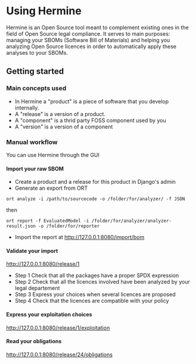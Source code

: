<!---  
SPDX-FileCopyrightText: 2022 Hermine team <hermine@inno3.fr> 
SPDX-License-Identifier: CC-BY-4.0
-->

# Using Hermine

Hermine is an Open Source tool meant to complement existing ones in the field of Open Source legal compliance.
It serves to main purposes: managing your SBOMs (Software Bill of Materials) and helping you analyzing Open Source licences in order to automatically apply these analyses to your SBOMs.


## Getting started

### Main concepts used

- In Hermine a "product" is a piece of software that you develop internally.
- A "release" is a version of a product.
- A "component" is a thrid party FOSS component used by you 
- A "version" is a version of a component

### Manual workflow

You can use Hermine through the GUI

#### Import your raw SBOM

- Create a product and a release for this product in Django's admin
- Generate an export from ORT

```
ort analyze -i /path/to/sourcecode -o /folder/for/analyzer/ -f JSON
```

then

```
ort report -f EvaluatedModel -i /folder/for/analyzer/analyzer-result.json -o /folder/for/reporter  
```
- Import the report at http://127.0.0.1:8080/import/bom 

#### Validate your import

http://127.0.0.1:8080/release/1

- Step 1 Check that all the packages have a proper SPDX expression 
- Step 2 Check that all the licences involved have been analyzed by your legal departement
- Step 3 Express your choices when several licences are proposed
- Step 4 Check that the licences are compatible with your policy

#### Express your exploitation choices

http://127.0.0.1:8080/release/1/exploitation


#### Read your obligations

http://127.0.0.1:8080/release/24/obligations



